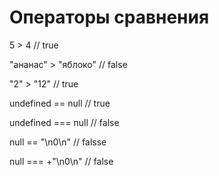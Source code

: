 # Операторы сравнения

5 > 4 // true

"ананас" > "яблоко" // false

"2" > "12" // true

undefined == null // true

undefined === null // false

null == "\n0\n" // falsse

null === +"\n0\n" // false
